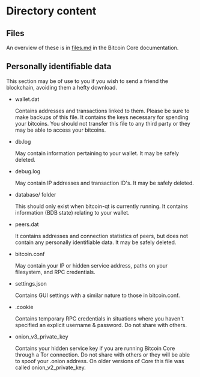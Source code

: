# Directory content
## Files
An overview of these is in [files.md](https://github.com/bitcoin/bitcoin/blob/master/doc/files.md) in the Bitcoin Core documentation.

## Personally identifiable data
This section may be of use to you if you wish to send a friend the blockchain, avoiding them a hefty download.

- wallet.dat

  Contains addresses and transactions linked to them. Please be sure to make backups of this file. It contains the keys necessary for spending your bitcoins. You should not transfer this file to any third party or they may be able to access your bitcoins.
  
- db.log

  May contain information pertaining to your wallet. It may be safely deleted.
  
- debug.log

  May contain IP addresses and transaction ID's. It may be safely deleted.
  
- database/ folder

  This should only exist when bitcoin-qt is currently running. It contains information (BDB state) relating to your wallet.

- peers.dat

  It contains addresses and connection statistics of peers, but does not contain any personally identifiable data. It may be safely deleted.
  
- bitcoin.conf

  May contain your IP or hidden service address, paths on your filesystem, and RPC credentials.
  
- settings.json

  Contains GUI settings with a similar nature to those in bitcoin.conf.
  
- .cookie

  Contains temporary RPC credentials in situations where you haven't specified an explicit username & password. Do not share with others.
  
- onion_v3_private_key

  Contains your hidden service key if you are running Bitcoin Core through a Tor connection. Do not share with others or they will be able to spoof your .onion address. On older versions of Core this file was called onion_v2_private_key.



#
#
#
#
#
#
#
#
#
#
#
#
